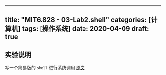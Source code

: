
---
title: "MIT6.828 - 03-Lab2.shell"
categories: [计算机]
tags: [操作系统]
date: 2020-04-09
draft: true
---


## 实验说明
写一个简易版的 `shell` 进行系统调用 [原文](https://pdos.csail.mit.edu/6.828/2019/labs/sh.html)


